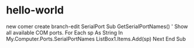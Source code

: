 # hello-world
new comer
create branch-edit
SerialPort
Sub GetSerialPortNames()
' Show all available COM ports.
For Each sp As String In My.Computer.Ports.SerialPortNames
ListBox1.Items.Add(sp)
Next
End Sub
